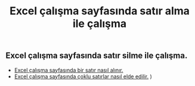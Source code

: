 ﻿---
title: Excel çalışma sayfasında satır alma ile çalışma
second_title: Aspose.Cells Cloud Documen
linktitle: ge
type: docs
url: /tr/rows/get/
keywords: Working with getting row on an Excel worksheet. How to add rows on an Excel worksheet
description: Aspose.Cells Cloud REST API, bir Excel çalışma sayfasında satır almayı destekler. SDK, geliştirme dili türlerini destekler. Android, C#, Go, Java, NodeJS, Perl, PHP, Python, Ruby ve Swift'i içerir
weight: 20
---
## Excel çalışma sayfasında satır silme ile çalışma.

- [Excel çalışma sayfasında bir satır nasıl alınır.](/cells/tr/rows/get/row/) 
- [Excel çalışma sayfasında çoklu satırlar nasıl elde edilir.](/cells/tr/rows/get/rows/) ) 
